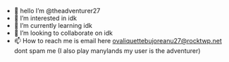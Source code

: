 - 👋 hello I’m @theadventurer27
- 👀 I’m interested in idk
- 🌱 I’m currently learning idk
- 💞️ I’m looking to collaborate on idk
- 📫 How to reach me is email here ovaliquettebujoreanu27@rocktwp.net dont spam me (I also play manylands my user is the adventurer) 

<!---
theadventurer27/theadventurer27 is a ✨ special ✨ repository because its `README.md` (this file) appears on your GitHub profile.
You can click the Preview link to take a look at your changes.
--->

